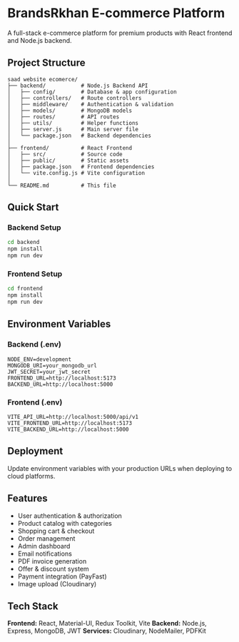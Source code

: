 # BrandsRkhan E-commerce Platform

A full-stack e-commerce platform for premium products with React frontend and Node.js backend.

## Project Structure

```
saad website ecomerce/
├── backend/           # Node.js Backend API
│   ├── config/        # Database & app configuration
│   ├── controllers/   # Route controllers
│   ├── middleware/    # Authentication & validation
│   ├── models/        # MongoDB models
│   ├── routes/        # API routes
│   ├── utils/         # Helper functions
│   ├── server.js      # Main server file
│   └── package.json   # Backend dependencies
│
├── frontend/          # React Frontend
│   ├── src/           # Source code
│   ├── public/        # Static assets
│   ├── package.json   # Frontend dependencies
│   └── vite.config.js # Vite configuration
│
└── README.md          # This file
```

## Quick Start

### Backend Setup
```bash
cd backend
npm install
npm run dev
```

### Frontend Setup
```bash
cd frontend
npm install
npm run dev
```

## Environment Variables

### Backend (.env)
```
NODE_ENV=development
MONGODB_URI=your_mongodb_url
JWT_SECRET=your_jwt_secret
FRONTEND_URL=http://localhost:5173
BACKEND_URL=http://localhost:5000
```

### Frontend (.env)
```
VITE_API_URL=http://localhost:5000/api/v1
VITE_FRONTEND_URL=http://localhost:5173
VITE_BACKEND_URL=http://localhost:5000
```

## Deployment

Update environment variables with your production URLs when deploying to cloud platforms.

## Features

- User authentication & authorization
- Product catalog with categories
- Shopping cart & checkout
- Order management
- Admin dashboard
- Email notifications
- PDF invoice generation
- Offer & discount system
- Payment integration (PayFast)
- Image upload (Cloudinary)

## Tech Stack

**Frontend:** React, Material-UI, Redux Toolkit, Vite
**Backend:** Node.js, Express, MongoDB, JWT
**Services:** Cloudinary, NodeMailer, PDFKit